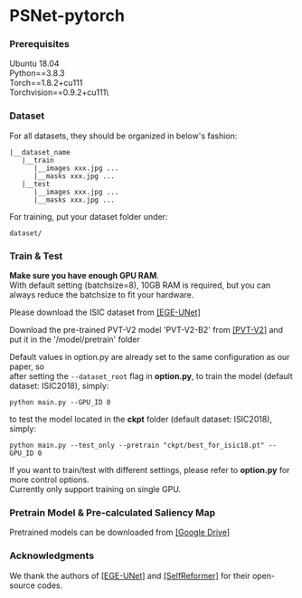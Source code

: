# PSNet-pytorch

### Prerequisites
Ubuntu 18.04\
Python==3.8.3\
Torch==1.8.2+cu111\
Torchvision==0.9.2+cu111\


### Dataset
For all datasets, they should be organized in below's fashion:
```
|__dataset_name
   |__train
      |__images xxx.jpg ...
      |__masks xxx.jpg ...
   |__test
      |__images xxx.jpg ...
      |__masks xxx.jpg ...
```
For training, put your dataset folder under:
```
dataset/
```

### Train & Test
**Make sure you have enough GPU RAM**.\
With default setting (batchsize=8), 10GB RAM is required, but you can always reduce the batchsize to fit your hardware.

Please download the ISIC dataset from [[EGE-UNet]](https://github.com/JCruan519/EGE-UNet)

Download the pre-trained PVT-V2 model 'PVT-V2-B2' from [[PVT-V2]](https://github.com/whai362/PVT/tree/v2/classification) and put it in the '/model/pretrain' folder

Default values in option.py are already set to the same configuration as our paper, so \
after setting the ```--dataset_root``` flag in **option.py**, to train the model (default dataset: ISIC2018), simply:
```
python main.py --GPU_ID 0
```
to test the model located in the **ckpt** folder (default dataset: ISIC2018), simply:
```
python main.py --test_only --pretrain "ckpt/best_for_isic18.pt" --GPU_ID 0
```
If you want to train/test with different settings, please refer to **option.py** for more control options.\
Currently only support training on single GPU.

### Pretrain Model & Pre-calculated Saliency Map
Pretrained models can be downloaded from [[Google Drive]](https://drive.google.com/file/d/1UV0erOO5Y06vwOOVbU98vX6BE3uvfQMu/view?usp=sharing)


### Acknowledgments
We thank the authors of [[EGE-UNet]](https://github.com/JCruan519/EGE-UNet) and [[SelfReformer]](https://github.com/BarCodeReader/SelfReformer/tree/main) for their open-source codes.

